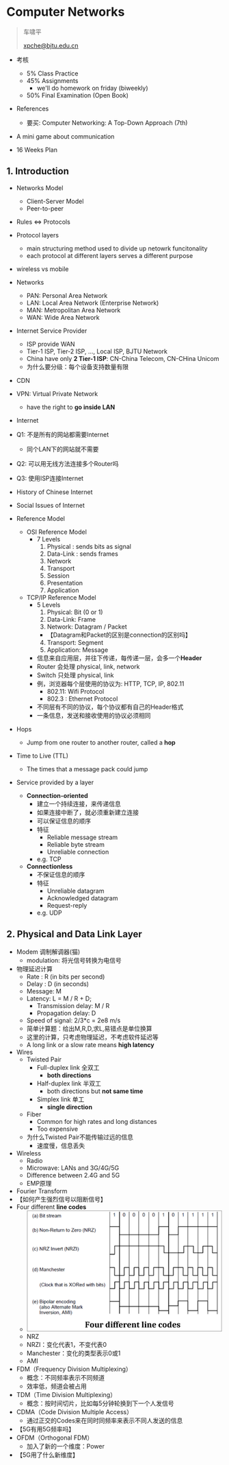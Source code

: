 # Computer Networks

> 车啸平
>
> xpche@bjtu.edu.cn

* 考核
  * 5% Class Practice
  * 45% Assignments
    * we'll do homework on friday (biweekly)
  * 50% Final Examination (Open Book)

* References
  * 要买: Computer Networking: A Top-Down Approach (7th)

* A mini game about communication

* 16 Weeks Plan

## 1. Introduction

* Networks Model
  * Client-Server Model
  * Peer-to-peer

* Rules <=> Protocols

* Protocol layers
  * main structuring method used to divide up netowrk funcitonality
  * each protocol at different layers serves a different purpose

* wireless vs mobile

* Networks
  * PAN: Personal Area Network
  * LAN: Local Area Network (Enterprise Network)
  * MAN: Metropolitan Area Network
  * WAN: Wide Area Network

* Internet Service Provider
  * ISP provide WAN
  * Tier-1 ISP, Tier-2 ISP, ..., Local ISP, BJTU Network
  * China have only **2 Tier-1 ISP**: CN-China Telecom, CN-CHina Unicom
  * 为什么要分级：每个设备支持数量有限

* CDN

* VPN: Virtual Private Network
  * have the right to **go inside LAN**

* Internet

* Q1: 不是所有的网站都需要Internet
  * 同个LAN下的网站就不需要

* Q2: 可以用无线方法连接多个Router吗

* Q3: 使用ISP连接Internet

* History of Chinese Internet

* Social Issues of Internet

* Reference Model
  * OSI Reference Model
    * 7 Levels
      1. Physical     : sends bits as signal
      2. Data-Link    : sends frames 
      3. Network
      4. Transport
      5. Session
      6. Presentation
      7. Application
  * TCP/IP Reference Model
    * 5 Levels
      1. Physical: Bit (0 or 1)
      2. Data-Link:  Frame 
      3. Network: Datagram / Packet
        * 【Datagram和Packet的区别是connection的区别吗】
      4. Transport: Segment
      5. Application: Message
    * 信息来自应用层，并往下传递，每传递一层，会多一个**Header**
    * Router 会处理 physical, link, network
    * Switch 只处理 physical, link
    * 例，浏览器每个层使用的协议为: HTTP, TCP, IP, 802.11
      * 802.11: Wifi Protocol
      * 802.3 : Ethernet Protocol
    * 不同层有不同的协议，每个协议都有自己的Header格式
    * 一条信息，发送和接收使用的协议必须相同

* Hops
  * Jump from one router to another router, called a **hop**

* Time to Live (TTL)
  * The times that a message pack could jump

* Service provided by a layer
  * **Connection-oriented**
    * 建立一个持续连接，来传递信息
    * 如果连接中断了，就必须重新建立连接
    * 可以保证信息的顺序
    * 特征
      * Reliable message stream
      * Reliable byte stream
      * Unreliable connection
    * e.g. TCP
  * **Connectionless**
    * 不保证信息的顺序
    * 特征
      * Unreliable datagram
      * Acknowledged datagram
      * Request-reply
    * e.g. UDP

## 2. Physical and Data Link Layer

* Modem 调制解调器(猫)
  * modulation: 将光信号转换为电信号
* 物理延迟计算
  * Rate   : R (in bits per second)
  * Delay  : D (in seconds)
  * Message: M
  * Latency: L = M / R + D;
    * Transmission delay: M / R
    * Propagation delay: D
  * Speed of signal: 2/3*c = 2e8 m/s
  * 简单计算题：给出M,R,D,求L,易错点是单位换算
  * 这里的计算，只考虑物理延迟，不考虑软件延迟等
  * A long link or a slow rate means **high latency**
* Wires
  * Twisted Pair
    * Full-duplex link 全双工
      * **both directions**
    * Half-duplex link 半双工
      * both directions but **not same time**
    * Simplex link 单工
      * **single direction**
  * Fiber
    * Common for high rates and long distances
    * Too expensive
  * 为什么Twisted Pair不能传输过远的信息
    * 速度慢，信息丢失
* Wireless
  * Radio
  * Microwave: LANs and 3G/4G/5G
  * Difference between 2.4G and 5G
  * EMP原理
* Fourier Transform
* 【如何产生强烈信号以阻断信号】
* Four different **line codes**
  * ![image-20230922114607901](./Notes/image-20230922114607901.png)
  * NRZ
  * NRZI：变化代表1，不变代表0
  * Manchester：变化的类型表示0或1
  * AMI
* FDM（Frequency Division Multiplexing）
  * 概念：不同频率表示不同频道
  * 效率低，频道会被占用
* TDM（Time Division Multiplexing）
  * 概念：按时间切片，比如每5分钟轮换到下一个人发信号
* CDMA（Code Division Multiple Access）
  * 通过正交的Codes来在同时同频率来表示不同人发送的信息
* 【5G有用5G频率吗】
* OFDM（Orthogonal FDM）
  * 加入了新的一个维度：Power
* 【5G用了什么新维度】
